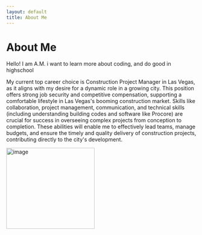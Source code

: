 ```yaml
---
layout: default
title: About Me
---
```

# About Me
Hello! I am A.M.
i want to learn more about coding, and do good in highschool

My current top career choice is Construction Project Manager in Las Vegas, as it aligns with my desire for a dynamic role in a growing city. This position offers strong job security and competitive compensation, supporting a comfortable lifestyle in Las Vegas's booming construction market. Skills like collaboration, project management, communication, and technical skills (including understanding building codes and software like Procore) are crucial for success in overseeing complex projects from conception to completion. These abilities will enable me to effectively lead teams, manage budgets, and ensure the timely and quality delivery of construction projects, contributing directly to the city's development.

<img width="234" height="215" alt="image" src="https://github.com/user-attachments/assets/3f12ceea-b257-46d2-9e5d-8edf5c7a7241" />
